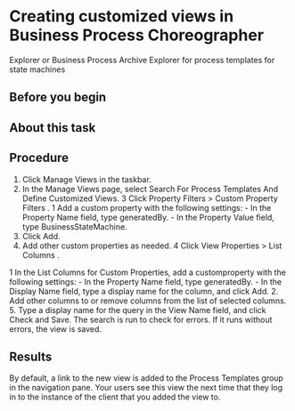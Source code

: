 <!-- image -->

# Creating customized views in Business Process Choreographer
Explorer or Business Process Archive Explorer for process templates
for state machines

## Before you begin

## About this task

## Procedure

1. Click Manage Views in the taskbar.
2. In the Manage Views page, select Search
For Process Templates And Define Customized Views.
3 Click Property Filters > Custom Property Filters .
    1 Add a custom property with the following settings:
        - In the Property Name field, type generatedBy.
        - In the Property Value field, type BusinessStateMachine.
2. Click Add.
3. Add other custom properties as needed.
4 Click View Properties > List Columns .

1 In the List Columns for Custom Properties, add a customproperty with the following settings:
    - In the Property Name field, type generatedBy.
    - In the Display Name field, type a display
name for the column, and click Add.
2. Add other columns to or remove columns from the list
of selected columns.
5. Type a display name for the query in the View
Name field, and click Check and Save.
The search is run to check for errors. If it runs without
errors, the view is saved.

## Results

By default, a link to the new view is added to the Process
Templates group in the navigation pane. Your users see this view the
next time that they log in to the instance of the client that you
added the view to.

<!-- image -->